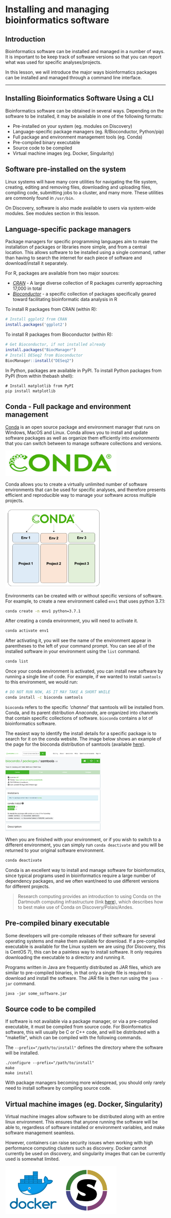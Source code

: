 # Installing and managing bioinformatics software  

## Introduction

Bioinformatics software can be installed and managed in a number of ways. It is important to be keep track of software versions so that you can report what was used for specific analyses/projects.

In this lesson, we will introduce the major ways bioinformatics packages can be installed and managed through a command line interface.

---

## Installing Bioinformatics Software Using a CLI

Bioinformatics software can be obtained in several ways.  Depending on the software to be installed, it may be available in one of the following formats:  
 - Pre-installed on your system (eg. modules on Discovery)
 - Language-specific package managers (eg. R/Bioconductor, Python/pip)
 - Full package and environment management tools (eg. Conda)
 - Pre-compiled binary executable
 - Source code to be compiled
 - Virtual machine images (eg. Docker, Singularity)

## Software pre-installed on the system
Linux systems will have many core utilities for navigating the file system, creating, editing and removing files, downloading and uploading files, compiling code, submitting jobs to a cluster, and many more.  These utilities are commonly found in `/usr/bin`.  

On Discovery, software is also made available to users via system-wide modules. See modules section in this lesson.

## Language-specific package managers
Package managers for specific programming languages aim to make the installation of packages or libraries more simple, and from a central location. This allows software to be installed using a single command, rather than having to search the internet for each piece of software and download/install it separately.

For R, packages are available from two major sources:  
- [*CRAN*](https://cran.r-project.org/web/packages/available_packages_by_name.html) - A large diverse collection of R packages currently approaching 17,000 in total
- [*Bioconductor*](https://www.bioconductor.org/) - a specific collection of packages specifically geared toward facilitating bioinformatic data analysis in R

To install R packages from CRAN (within R):
```R
# Install ggplot2 from CRAN
install.packages('ggplot2')
```

To install R packages from Bioconductor (within R):
```R
# Get Bioconductor, if not installed already
install.packages("BiocManager")
# Install DESeq2 from Bioconductor
BiocManager::install("DESeq2")
```

In Python, packages are available in PyPI. To install Python packages from PyPI (from within thebash shell):
```shell
# Install matplotlib from PyPI
pip install matplotlib
```

## Conda - Full package and environment management

[Conda](https://docs.conda.io/projects/conda/en/latest/) is an open source package and environment manager that runs on Windows, MacOS and Linux. Conda allows you to install and update software packages as well as organize them efficiently into *environments* that you can switch between to manage software collections and versions.

<img src="../figures/conda.png" height="80" width="350"/>

Conda allows you to create a virtually unlimited number of software environments that can be used for specific analyses, and therefore presents efficient and reproducible way to manage your software across multiple projects.

<img src="../figures/conda-envs.png" height="250" width="300"/>

Environments can be created with or without specific versions of software. For example, to create a new environment called `env1` that uses python 3.7.1:
```bash
conda create -n env1 python=3.7.1
```

After creating a conda environment, you will need to activate it.
```bash
conda activate env1
```

After activating it, you will see the name of the environment appear in parentheses to the left of your command prompt. You can see all of the installed software in your environment using the `list` command.
```bash
conda list
```

Once your conda environment is activated, you can install new software by running a single line of code. For example, if we wanted to install `samtools` to this environment, we would run:
```bash
# DO NOT RUN NOW, AS IT MAY TAKE A SHORT WHILE
conda install -c bioconda samtools
```

`bioconda` refers to the specific *'channel'* that samtools will be installed from. Conda, and its parent dstribution *Anaconda*, are organized into channels that contain specific collections of software. `bioconda` contains a lot of bioinformatics software.

The easiest way to identify the install details for a specific package is to search for it on the conda website. The image below shows an example of the page for the bioconda distribution of samtools (available [here](https://anaconda.org/bioconda/samtools)).

<img src="../figures/conda-samtools.png" height="250" width="300"/>

When you are finished with your environment, or if you wish to switch to a different environment, you can simply run `conda deactivate` and you will be returned to your original software environment.
```bash
conda deactivate
```

Conda is an excellent way to install and manage software for bioinformatics, since typical programs used in bioinformatics require a large number of dependency packages, and we often want/need to use different versions for different projects.

> Research computing provides an introduction to using Conda on the Dartmouth computing infrastructure (link [here](https://services.dartmouth.edu/TDClient/1806/Portal/KB/ArticleDet?ID=72888)), which describes how to best make use of Conda on Discovery/Polais/Andes.

## Pre-compiled binary executable
Some developers will pre-compile releases of their software for several operating systems and make them available for download. If a pre-compiled executable is available for the Linux system we are using (for Discovery, this is CentOS 7), this can be a painless way to install software. It only requires downloading the executable to a directory and running it.

Programs written in Java are frequently distributed as JAR files, which are similar to pre-compiled binaries, in that only a single file is required to download and install the software. The JAR file is then run using the `java -jar` command.
```shell
java -jar some_software.jar
```

## Source code to be compiled
If software is not available via a package manager, or via a pre-compiled executable, it must be compiled from source code.  For Bioinformatics software, this will usually be C or C++ code, and will be distributed with a "makefile", which can be compiled with the following commands.  

The `--prefix="/path/to/install"` defines the directory where the software will be installed.
```shell
./configure --prefix="/path/to/install"
make
make install
```

With package managers becoming more widespread, you should only rarely need to install software by compiling source code.

## Virtual machine images (eg. Docker, Singularity)
Virtual machine images allow software to be distributed along with an entire linux environment. This ensures that anyone running the software will be able to, regardless of software installed or environment variables, and make software management seamless.

However, containers can raise security issues when working with high performance computing clusters such as discovery. Docker cannot currently be used on discovery, and singularity images that can be currently used is somewhat limited.

<img src="../figures/containers.png" height="150" width="350"/>
